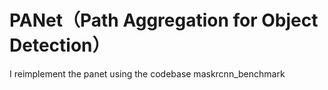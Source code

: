 # PANet（Path Aggregation for Object Detection）
I reimplement the panet using the codebase maskrcnn_benchmark[](https://github.com/facebookresearch/maskrcnn-benchmark)

